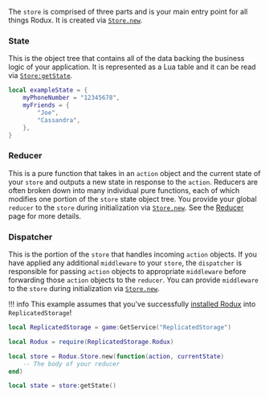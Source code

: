The `store` is comprised of three parts and is your main entry point for all things Rodux. It is created via [`Store.new`](../api-reference.md#storenew).

### State
This is the object tree that contains all of the data backing the business logic of your application. It is represented as a Lua table and it can be read via [`Store:getState`](../api-reference.md#storegetstate).

```lua
local exampleState = {
	myPhoneNumber = "12345678",
	myFriends = {
		"Joe",
		"Cassandra",
	},
}
```

### Reducer
This is a pure function that takes in an `action` object and the current state of your `store` and outputs a new state in response to the `action`. Reducers are often broken down into many individual pure functions, each of which modifies one portion of the `store` state object tree. You provide your global `reducer` to the `store` during initialization via [`Store.new`](../api-reference.md#storenew). See the [Reducer](reducers.md) page for more details.

### Dispatcher
This is the portion of the `store` that handles incoming `action` objects. If you have applied any additional `middleware` to your `store`, the `dispatcher` is responsible for passing `action` objects to appropriate `middleware` before forwarding those `action` objects to the `reducer`. You can provide `middleware` to the `store` during initialization via [`Store.new`](../api-reference.md#storenew).

!!! info
	This example assumes that you've successfully [installed Rodux](installation.md) into `ReplicatedStorage`!

```lua
local ReplicatedStorage = game:GetService("ReplicatedStorage")

local Rodux = require(ReplicatedStorage.Rodux)

local store = Rodux.Store.new(function(action, currentState)
	-- The body of your reducer
end)

local state = store:getState()
```